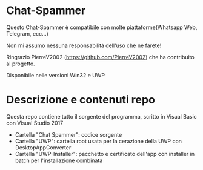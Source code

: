 # Chat-Spammer
Questo  Chat-Spammer è compatibile con molte piattaforme(Whatsapp Web, Telegram, ecc...)

Non mi assumo nessuna responsabilità dell'uso che ne farete!

Ringrazio PierreV2002 (https://github.com/PierreV2002) che ha contribuito al progetto.

Disponibile nelle versioni Win32 e UWP

# Descrizione e contenuti repo
 Questa repo contiene tutto il sorgente del programma, scritto in Visual Basic con Visual Studio 2017
 
 - Cartella "Chat Spammer": codice sorgente
 - Cartella "UWP": cartella root usata per la cerazione della UWP con DesktopAppConverter
 - Cartella "UWP-Installer": pacchetto e certificato dell'app con installer in batch per l'installazione combinata

